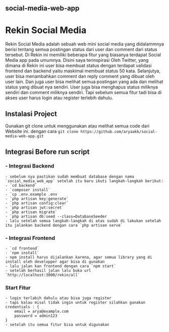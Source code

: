 ## social-media-web-app

# Rekin Social Media

Rekin Social Media adalah sebuah web mini social media yang didalammnya berisi tentang semua postingan status dari user dan comment dari status tersebut. Di Rekin ini memiliki beberapa fitur yang biasanya terdapat Social Media app pada umumnya. Disini saya terinspirasi Oleh Twitter, yang dimana di Rekin ini user bisa membuat status dengan terdapat validasi frontend dan backend yaitu maskimal membuat status 50 kata. Selanjutya, user bisa menambahkan comment dan reply comment yang dibuat oleh user lain. Dan juga user bisa melihat semua postingan yang ada dan melihat status yang dibuat nya sendiri. User juga bisa menghapus status miliknya sendiri dan comment miliknya sendiri. Tapi sebelum semua fitur tadi bisa di akses user harus login atau register terlebih dahulu.

## Instalasi Project

Gunakan git clone untuk menggunakan atau melihat semua code dari Website ini.
dengan cara `git clone https://github.com/aryaakk/social-media-web-app.git`

## Integrasi Before run script

### - Integrasi Backend

    - sebelum nya pastikan sudah membuat database dengan nama `social_media_web_app` setelah itu baru ikuti langkah-langkah berikut:
    - `cd backend`
    - `composer install`
    - `cp .env.example .env
    - `php artisan key:generate`
    - `php artisan config:clear`
    - `php artisan jwt:secret`
    - `php artisan migrate`
    - `php artisan db:seed --class=DatabaseSeeder
    - lalu setelah semua langkah-langkah di atas sudah di lakukan setelah itu jalankan backend dengan cara `php artisan serve`

### - Integrasi Frontend

    - `cd frontend`
    - `npm install`
    - npm install harus dijalankan karena, agar semua library yang di install oleh developper agar bisa di gunakan
    - lalu jalan kan frontend dengan cara `npm start`
    - setelah berhasil jalan lalu buka url `http://localhost:3000/rekin/all`

### Start Fitur

    - login terlabih dahulu atau bisa juga register
    - tapi kalau misal tidak ingin untuk register silahkan gunakan credentials : {
        email = arya@example.com
        password = admin123
    }
    - setelah itu semua fitur bisa untuk digunakan
